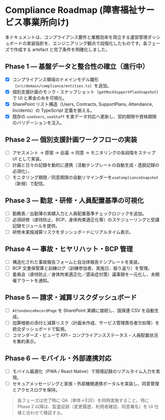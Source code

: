 # Compliance Roadmap (障害福祉サービス事業所向け)

本ドキュメントは、コンプライアンス要件と業務効率を両立する運営管理ダッシュボードの実装指針を、エンジニアリング観点で段階化したものです。各フェーズで作成する artefact と完了条件を明確化しました。

## Phase 1 — 基盤データと整合性の確立（進行中）
- [x] コンプライアンス領域のドメインモデル雛形（`src/domain/compliance/entities.ts`）を追加。
- [x] 個別支援計画のモック・スナップショット（`getMockSupportPlanSnapshot`）で UI と黄金の糸を可視化。
- [x] SharePoint リスト構造（Users, Contracts, SupportPlans, Attendance, Incidents）の TypeScript 定義を揃える。
- [x] 既存の `useUsers`, `useStaff` を実データ対応へ更新し、契約期限や資格期限のバリデーションを注入。

## Phase 2 — 個別支援計画ワークフローの実装
- [ ] アセスメント → 原案 → 会議 → 同意 → モニタリングの各段階をステップ UI として実装。
- [ ] 計画と日々の記録を動的に連携（活動テンプレートの自動生成・逸脱記録の必須化）。
- [ ] モニタリング期限／同意期限の自動リマインダーを`useComplianceSnapshot`（新規）で配信。

## Phase 3 — 勤怠・研修・人員配置基準の可視化
- [ ] 勤務表／出勤簿の実績入力と人員配置基準チェックロジックを追加。
- [ ] 必須研修（虐待防止、BCP、身体拘束適正化等）のスケジューリングと受講記録モジュールを提供。
- [ ] 研修未実施減算リスクをダッシュボードにリアルタイム表示。

## Phase 4 — 事故・ヒヤリハット・BCP 管理
- [ ] 構造化された事故報告フォームと自治体報告テンプレートを実装。
- [ ] BCP 文書保管庫と訓練ログ（訓練参加者、実施日、振り返り）を管理。
- [ ] 委員会（虐待防止／身体拘束適正化／感染症対策）議事録を一元化し、未開催アラートを通知。

## Phase 5 — 請求・減算リスクダッシュボード
- [ ] `AttendanceRecordPage` を SharePoint 実績に接続し、国保連 CSV を自動生成。
- [ ] 加算根拠の添付と減算リスク（計画未作成、サービス管理責任者欠如等）を統合ダッシュボードで監視。
- [ ] コマンダーズ・ビューで KPI・コンプライアンスステータス・人員配置状況を集約表示。

## Phase 6 — モバイル・外部連携対応
- [ ] モバイル最適化（PWA / React Native）で現場記録のリアルタイム入力を実現。
- [ ] セキュアメッセージングと家族・外部機関連携ポータルを実装し、同意管理とアクセスログを保持。

> 各フェーズは完了時に QA（単体＋E2E）を同時実施すること。特に Phase 2 以降は、監査証跡（変更履歴、利用者確認、同意署名）を UI 仕様と合わせて検証する。
